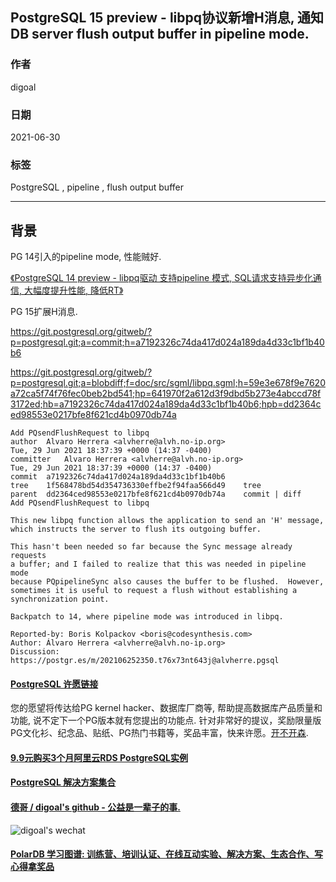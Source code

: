 ## PostgreSQL 15 preview - libpq协议新增H消息, 通知DB server flush output buffer in pipeline mode.
    
### 作者    
digoal    
    
### 日期    
2021-06-30     
    
### 标签    
PostgreSQL , pipeline , flush output buffer   
    
----    
    
## 背景    
PG 14引入的pipeline mode, 性能贼好.  
  
[《PostgreSQL 14 preview - libpq驱动 支持pipeline 模式, SQL请求支持异步化通信, 大幅度提升性能, 降低RT》](../202103/20210316_03.md)  
  
PG 15扩展H消息.  

https://git.postgresql.org/gitweb/?p=postgresql.git;a=commit;h=a7192326c74da417d024a189da4d33c1bf1b40b6   
  
https://git.postgresql.org/gitweb/?p=postgresql.git;a=blobdiff;f=doc/src/sgml/libpq.sgml;h=59e3e678f9e7620a72ca5f74f76fec0beb2bd541;hp=641970f2a612d3f9dbd5b273e4abccd78f3172ed;hb=a7192326c74da417d024a189da4d33c1bf1b40b6;hpb=dd2364ced98553e0217bfe8f621cd4b0970db74a  
    
```  
Add PQsendFlushRequest to libpq
author	Alvaro Herrera <alvherre@alvh.no-ip.org>	
Tue, 29 Jun 2021 18:37:39 +0000 (14:37 -0400)
committer	Alvaro Herrera <alvherre@alvh.no-ip.org>	
Tue, 29 Jun 2021 18:37:39 +0000 (14:37 -0400)
commit	a7192326c74da417d024a189da4d33c1bf1b40b6
tree	1f568478bd54d354736330effbe2f94faa566d49	tree
parent	dd2364ced98553e0217bfe8f621cd4b0970db74a	commit | diff
Add PQsendFlushRequest to libpq

This new libpq function allows the application to send an 'H' message,
which instructs the server to flush its outgoing buffer.

This hasn't been needed so far because the Sync message already requests
a buffer; and I failed to realize that this was needed in pipeline mode
because PQpipelineSync also causes the buffer to be flushed.  However,
sometimes it is useful to request a flush without establishing a
synchronization point.

Backpatch to 14, where pipeline mode was introduced in libpq.

Reported-by: Boris Kolpackov <boris@codesynthesis.com>
Author: Álvaro Herrera <alvherre@alvh.no-ip.org>
Discussion: https://postgr.es/m/202106252350.t76x73nt643j@alvherre.pgsql
```  
    
    
    
    
    
  
#### [PostgreSQL 许愿链接](https://github.com/digoal/blog/issues/76 "269ac3d1c492e938c0191101c7238216")
您的愿望将传达给PG kernel hacker、数据库厂商等, 帮助提高数据库产品质量和功能, 说不定下一个PG版本就有您提出的功能点. 针对非常好的提议，奖励限量版PG文化衫、纪念品、贴纸、PG热门书籍等，奖品丰富，快来许愿。[开不开森](https://github.com/digoal/blog/issues/76 "269ac3d1c492e938c0191101c7238216").  
  
  
#### [9.9元购买3个月阿里云RDS PostgreSQL实例](https://www.aliyun.com/database/postgresqlactivity "57258f76c37864c6e6d23383d05714ea")
  
  
#### [PostgreSQL 解决方案集合](https://yq.aliyun.com/topic/118 "40cff096e9ed7122c512b35d8561d9c8")
  
  
#### [德哥 / digoal's github - 公益是一辈子的事.](https://github.com/digoal/blog/blob/master/README.md "22709685feb7cab07d30f30387f0a9ae")
  
  
![digoal's wechat](../pic/digoal_weixin.jpg "f7ad92eeba24523fd47a6e1a0e691b59")
  
  
#### [PolarDB 学习图谱: 训练营、培训认证、在线互动实验、解决方案、生态合作、写心得拿奖品](https://www.aliyun.com/database/openpolardb/activity "8642f60e04ed0c814bf9cb9677976bd4")
  
